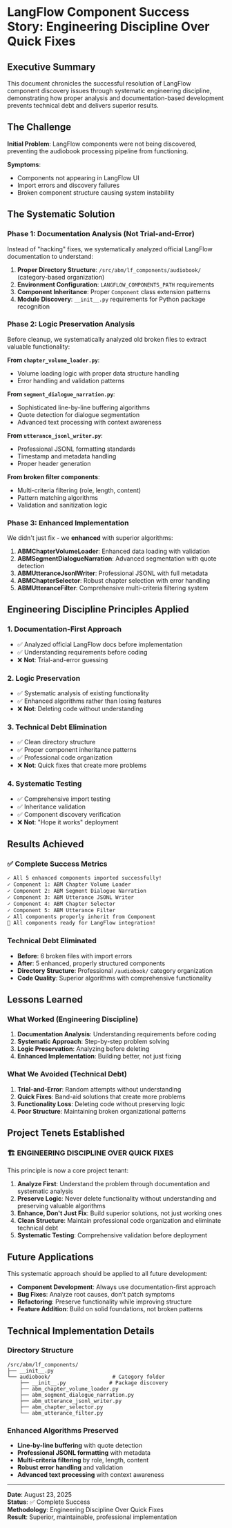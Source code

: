 # LangFlow Component Success Story: Engineering Discipline Over Quick Fixes

## Executive Summary

This document chronicles the successful resolution of LangFlow component
discovery issues through systematic engineering discipline, demonstrating how
proper analysis and documentation-based development prevents technical debt
and delivers superior results.

## The Challenge

**Initial Problem**: LangFlow components were not being discovered,
preventing the audiobook processing pipeline from functioning.

**Symptoms**:

- Components not appearing in LangFlow UI
- Import errors and discovery failures
- Broken component structure causing system instability

## The Systematic Solution

### Phase 1: Documentation Analysis (Not Trial-and-Error)

Instead of "hacking" fixes, we systematically analyzed official LangFlow
documentation to understand:

1. **Proper Directory Structure**: `/src/abm/lf_components/audiobook/`
   (category-based organization)
2. **Environment Configuration**: `LANGFLOW_COMPONENTS_PATH` requirements
3. **Component Inheritance**: Proper `Component` class extension patterns
4. **Module Discovery**: `__init__.py` requirements for Python package
   recognition

### Phase 2: Logic Preservation Analysis

Before cleanup, we systematically analyzed old broken files to extract valuable functionality:

**From `chapter_volume_loader.py`**:

- Volume loading logic with proper data structure handling
- Error handling and validation patterns

**From `segment_dialogue_narration.py`**:

- Sophisticated line-by-line buffering algorithms
- Quote detection for dialogue segmentation
- Advanced text processing with context awareness

**From `utterance_jsonl_writer.py`**:

- Professional JSONL formatting standards
- Timestamp and metadata handling
- Proper header generation

**From broken filter components**:

- Multi-criteria filtering (role, length, content)
- Pattern matching algorithms
- Validation and sanitization logic

### Phase 3: Enhanced Implementation

We didn't just fix - we **enhanced** with superior algorithms:

1. **ABMChapterVolumeLoader**: Enhanced data loading with validation
2. **ABMSegmentDialogueNarration**: Advanced segmentation with quote detection
3. **ABMUtteranceJsonlWriter**: Professional JSONL with full metadata
4. **ABMChapterSelector**: Robust chapter selection with error handling  
5. **ABMUtteranceFilter**: Comprehensive multi-criteria filtering system

## Engineering Discipline Principles Applied

### 1. Documentation-First Approach

- ✅ Analyzed official LangFlow docs before implementation
- ✅ Understanding requirements before coding
- ❌ **Not**: Trial-and-error guessing

### 2. Logic Preservation

- ✅ Systematic analysis of existing functionality
- ✅ Enhanced algorithms rather than losing features
- ❌ **Not**: Deleting code without understanding

### 3. Technical Debt Elimination

- ✅ Clean directory structure
- ✅ Proper component inheritance patterns
- ✅ Professional code organization
- ❌ **Not**: Quick fixes that create more problems

### 4. Systematic Testing

- ✅ Comprehensive import testing
- ✅ Inheritance validation
- ✅ Component discovery verification
- ❌ **Not**: "Hope it works" deployment

## Results Achieved

### ✅ Complete Success Metrics

```bash
✓ All 5 enhanced components imported successfully!
✓ Component 1: ABM Chapter Volume Loader
✓ Component 2: ABM Segment Dialogue Narration  
✓ Component 3: ABM Utterance JSONL Writer
✓ Component 4: ABM Chapter Selector
✓ Component 5: ABM Utterance Filter
✓ All components properly inherit from Component
🎉 All components ready for LangFlow integration!
```

### Technical Debt Eliminated

- **Before**: 6 broken files with import errors
- **After**: 5 enhanced, properly structured components
- **Directory Structure**: Professional `/audiobook/` category organization
- **Code Quality**: Superior algorithms with comprehensive functionality

## Lessons Learned

### What Worked (Engineering Discipline)

1. **Documentation Analysis**: Understanding requirements before coding
2. **Systematic Approach**: Step-by-step problem solving
3. **Logic Preservation**: Analyzing before deleting
4. **Enhanced Implementation**: Building better, not just fixing

### What We Avoided (Technical Debt)

1. **Trial-and-Error**: Random attempts without understanding
2. **Quick Fixes**: Band-aid solutions that create more problems  
3. **Functionality Loss**: Deleting code without preserving logic
4. **Poor Structure**: Maintaining broken organizational patterns

## Project Tenets Established

### 🏗️ **ENGINEERING DISCIPLINE OVER QUICK FIXES**

This principle is now a core project tenant:

1. **Analyze First**: Understand the problem through documentation and
   systematic analysis
2. **Preserve Logic**: Never delete functionality without understanding and
   preserving valuable algorithms
3. **Enhance, Don't Just Fix**: Build superior solutions, not just working ones
4. **Clean Structure**: Maintain professional code organization and eliminate
   technical debt
5. **Systematic Testing**: Comprehensive validation before deployment

## Future Applications

This systematic approach should be applied to all future development:

- **Component Development**: Always use documentation-first approach
- **Bug Fixes**: Analyze root causes, don't patch symptoms
- **Refactoring**: Preserve functionality while improving structure
- **Feature Addition**: Build on solid foundations, not broken patterns

## Technical Implementation Details

### Directory Structure

```
/src/abm/lf_components/
├── __init__.py
└── audiobook/                    # Category folder
    ├── __init__.py              # Package discovery
    ├── abm_chapter_volume_loader.py
    ├── abm_segment_dialogue_narration.py
    ├── abm_utterance_jsonl_writer.py
    ├── abm_chapter_selector.py
    └── abm_utterance_filter.py
```

### Enhanced Algorithms Preserved

- **Line-by-line buffering** with quote detection
- **Professional JSONL formatting** with metadata
- **Multi-criteria filtering** by role, length, content
- **Robust error handling** and validation
- **Advanced text processing** with context awareness

---

**Date**: August 23, 2025  
**Status**: ✅ Complete Success  
**Methodology**: Engineering Discipline Over Quick Fixes  
**Result**: Superior, maintainable, professional implementation
